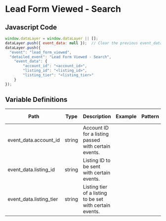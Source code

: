 # Lead Form Viewed - Search

### 

## Javascript Code
```js
window.dataLayer = window.dataLayer || [];
dataLayer.push({ event_data: null });  // Clear the previous event_data object.
dataLayer.push({
  "event": "lead_form_viewed",
  "detailed_event": "Lead Form Viewed - Search",
    "event_data": {
        "account_id": "<account_id>",
        "listing_id": "<listing_id>",
        "listing_tier": "<listing_tier>"
    }
});
```

## Variable Definitions

|Path|Type|Description|Example|Pattern|Min Length|Max Length|Minimum|Maximum|Multiple Of|
| --- | --- | --- | --- | --- | --- | --- | --- | --- | --- |
|event_data.account_id|string|Account ID for a listing passed with certain events.||||||||
|event_data.listing_id|string|Listing ID to be sent with certain events.||||||||
|event_data.listing_tier|string|Listing tier of a listing to be set with certain events.||||||||




